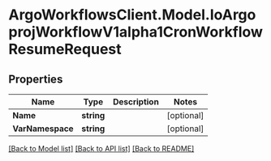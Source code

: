# ArgoWorkflowsClient.Model.IoArgoprojWorkflowV1alpha1CronWorkflowResumeRequest

## Properties

Name | Type | Description | Notes
------------ | ------------- | ------------- | -------------
**Name** | **string** |  | [optional] 
**VarNamespace** | **string** |  | [optional] 

[[Back to Model list]](../README.md#documentation-for-models) [[Back to API list]](../README.md#documentation-for-api-endpoints) [[Back to README]](../README.md)

